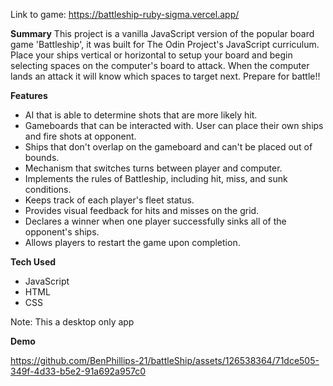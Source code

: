 Link to game: https://battleship-ruby-sigma.vercel.app/

**Summary**
This project is a vanilla JavaScript version of the popular board game 'Battleship', it was built for The Odin Project's JavaScript curriculum. Place your ships vertical or horizontal to setup your board and begin selecting spaces on the computer's board to attack. When the computer lands an attack it will know which spaces to target next. Prepare for battle!!

**Features**
- AI that is able to determine shots that are more likely hit.
- Gameboards that can be interacted with. User can place their own ships and fire shots at opponent.
- Ships that don't overlap on the gameboard and can't be placed out of bounds.
- Mechanism that switches turns between player and computer.
- Implements the rules of Battleship, including hit, miss, and sunk conditions.
- Keeps track of each player's fleet status.
- Provides visual feedback for hits and misses on the grid.
- Declares a winner when one player successfully sinks all of the opponent's ships.
- Allows players to restart the game upon completion. 

**Tech Used**
- JavaScript
- HTML
- CSS

Note: This a desktop only app 

**Demo**

https://github.com/BenPhillips-21/battleShip/assets/126538364/71dce505-349f-4d33-b5e2-91a692a957c0

